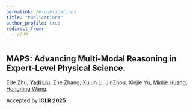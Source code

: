 ```yaml
---
permalink: /#-publications
title: "Publications"
author_profile: true
redirect_from: 
  - /pub
---
```


## MAPS: Advancing Multi-Modal Reasoning in Expert-Level Physical Science.

Erle Zhu, <u>**Yadi Liu**</u>, Zhe Zhang, Xujun Li, JinZhou, Xinjie Yu, [Minlie Huang](https://coai.cs.tsinghua.edu.cn/hml), [Hongning Wang](https://www.cs.virginia.edu/~hw5x/). 

 Accepted by **ICLR 2025**

